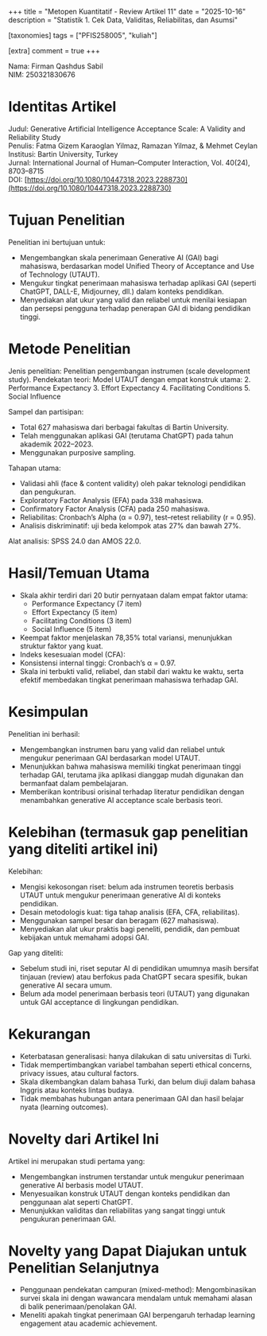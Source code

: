 +++
title = "Metopen Kuantitatif - Review Artikel 11"
date = "2025-10-16"
description = "Statistik 1. Cek Data, Validitas, Reliabilitas, dan Asumsi"

[taxonomies]
tags = ["PFIS258005", "kuliah"]

[extra]
comment = true
+++

Nama: Firman Qashdus Sabil\
NIM: 250321830676

# Identitas Artikel
Judul: Generative Artificial Intelligence Acceptance Scale: A Validity and Reliability Study\
Penulis: Fatma Gizem Karaoglan Yilmaz, Ramazan Yilmaz, & Mehmet Ceylan\
Institusi: Bartin University, Turkey\
Jurnal: International Journal of Human–Computer Interaction, Vol. 40(24), 8703–8715\
DOI: [https://doi.org/10.1080/10447318.2023.2288730](https://doi.org/10.1080/10447318.2023.2288730)

# Tujuan Penelitian
Penelitian ini bertujuan untuk:
- Mengembangkan skala penerimaan Generative AI (GAI) bagi mahasiswa, berdasarkan model Unified Theory of Acceptance and Use of Technology (UTAUT).
- Mengukur tingkat penerimaan mahasiswa terhadap aplikasi GAI (seperti ChatGPT, DALL-E, Midjourney, dll.) dalam konteks pendidikan.
- Menyediakan alat ukur yang valid dan reliabel untuk menilai kesiapan dan persepsi pengguna terhadap penerapan GAI di bidang pendidikan tinggi.

# Metode Penelitian
Jenis penelitian: Penelitian pengembangan instrumen (scale development study).
Pendekatan teori: Model UTAUT dengan empat konstruk utama:
2. Performance Expectancy
3. Effort Expectancy
4. Facilitating Conditions
5. Social Influence

Sampel dan partisipan:
- Total 627 mahasiswa dari berbagai fakultas di Bartin University.
- Telah menggunakan aplikasi GAI (terutama ChatGPT) pada tahun akademik 2022–2023.
- Menggunakan purposive sampling.

Tahapan utama:
- Validasi ahli (face & content validity) oleh pakar teknologi pendidikan dan pengukuran.
- Exploratory Factor Analysis (EFA) pada 338 mahasiswa.
- Confirmatory Factor Analysis (CFA) pada 250 mahasiswa.
- Reliabilitas: Cronbach’s Alpha (α = 0.97), test–retest reliability (r = 0.95).
- Analisis diskriminatif: uji beda kelompok atas 27% dan bawah 27%.

Alat analisis: SPSS 24.0 dan AMOS 22.0.

# Hasil/Temuan Utama
- Skala akhir terdiri dari 20 butir pernyataan dalam empat faktor utama:
    - Performance Expectancy (7 item)
    - Effort Expectancy (5 item)
    - Facilitating Conditions (3 item)
    - Social Influence (5 item)
- Keempat faktor menjelaskan 78,35% total variansi, menunjukkan struktur faktor yang kuat.
- Indeks kesesuaian model (CFA):
- Konsistensi internal tinggi: Cronbach’s α = 0.97.
- Skala ini terbukti valid, reliabel, dan stabil dari waktu ke waktu, serta efektif membedakan tingkat penerimaan mahasiswa terhadap GAI.

# Kesimpulan
Penelitian ini berhasil:
- Mengembangkan instrumen baru yang valid dan reliabel untuk mengukur penerimaan GAI berdasarkan model UTAUT.
- Menunjukkan bahwa mahasiswa memiliki tingkat penerimaan tinggi terhadap GAI, terutama jika aplikasi dianggap mudah digunakan dan bermanfaat dalam pembelajaran.
- Memberikan kontribusi orisinal terhadap literatur pendidikan dengan menambahkan generative AI acceptance scale berbasis teori.

# Kelebihan (termasuk gap penelitian yang diteliti artikel ini)
Kelebihan:
- Mengisi kekosongan riset: belum ada instrumen teoretis berbasis UTAUT untuk mengukur penerimaan generative AI di konteks pendidikan.
- Desain metodologis kuat: tiga tahap analisis (EFA, CFA, reliabilitas).
- Menggunakan sampel besar dan beragam (627 mahasiswa).
- Menyediakan alat ukur praktis bagi peneliti, pendidik, dan pembuat kebijakan untuk memahami adopsi GAI.

Gap yang diteliti:
- Sebelum studi ini, riset seputar AI di pendidikan umumnya masih bersifat tinjauan (review) atau berfokus pada ChatGPT secara spesifik, bukan generative AI secara umum.
- Belum ada model penerimaan berbasis teori (UTAUT) yang digunakan untuk GAI acceptance di lingkungan pendidikan.

# Kekurangan
- Keterbatasan generalisasi: hanya dilakukan di satu universitas di Turki.
- Tidak mempertimbangkan variabel tambahan seperti ethical concerns, privacy issues, atau cultural factors.
- Skala dikembangkan dalam bahasa Turki, dan belum diuji dalam bahasa Inggris atau konteks lintas budaya.
- Tidak membahas hubungan antara penerimaan GAI dan hasil belajar nyata (learning outcomes).

# Novelty dari Artikel Ini
Artikel ini merupakan studi pertama yang:
- Mengembangkan instrumen terstandar untuk mengukur penerimaan generative AI berbasis model UTAUT.
- Menyesuaikan konstruk UTAUT dengan konteks pendidikan dan penggunaan alat seperti ChatGPT.
- Menunjukkan validitas dan reliabilitas yang sangat tinggi untuk pengukuran penerimaan GAI.

# Novelty yang Dapat Diajukan untuk Penelitian Selanjutnya
- Penggunaan pendekatan campuran (mixed-method): Mengombinasikan survei skala ini dengan wawancara mendalam untuk memahami alasan di balik penerimaan/penolakan GAI.
- Meneliti apakah tingkat penerimaan GAI berpengaruh terhadap learning engagement atau academic achievement.
